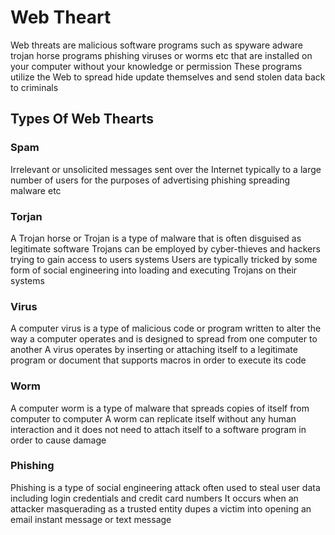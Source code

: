 # Web Theart
Web threats are malicious software programs such as spyware adware  trojan horse programs phishing viruses or worms etc
that are installed on your computer without your knowledge or permission
These programs utilize the Web to spread hide update themselves and send stolen data back to criminals

## Types Of Web Thearts
### Spam
Irrelevant or unsolicited messages sent over the Internet typically to a large number of users for the purposes of advertising phishing spreading malware etc

### Torjan
A Trojan horse or Trojan is a type of malware that is often disguised as legitimate software
Trojans can be employed by cyber-thieves and hackers trying to gain access to users systems 
Users are typically tricked by some form of social engineering into loading and executing Trojans on their systems

### Virus
A computer virus is a type of malicious code or program written to alter the way a computer operates and is designed to spread from one computer to another 
A virus operates by inserting or attaching itself to a legitimate program or document that supports macros in order to execute its code

### Worm
A computer worm is a type of malware that spreads copies of itself from computer to computer
A worm can replicate itself without any human interaction and it does not need to attach itself to a software program in order to cause damage

### Phishing
Phishing is a type of social engineering attack often used to steal user data including login credentials and credit card numbers
It occurs when an attacker masquerading as a trusted entity dupes a victim into opening an email instant message or text message
